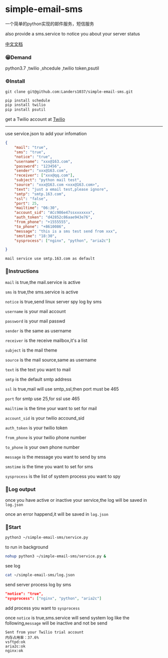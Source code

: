 # simple-email-sms
一个简单的python实现的邮件服务，短信服务

also provide a sms.service to notice you about your server status

[中文文档](./README-CN.md)

### 😁Demand

python3.7 ,twilio ,shcedule ,twilio token,psutil

### ⚙Install

```shell
git clone git@github.com:Landers1037/simple-email-sms.git
```



```python
pip install schedule
pip install twilio
pip install psutil
```

get a Twilio account at  [Twilio](https://www.twilio.com/try-twilio)

------

use service.json to add your infomation

```json
{
    "mail": "true",
    "sms": "true",
    "notice": "true",
    "username": "xxx@163.com",
    "password": "123456",
    "sender": "xxx@163.com",
    "receiver": ["xxx@qq.com"],
    "subject": "python mail test",
    "source": "xxx@163.com <xxx@163.com>",
    "text": "just a email test,please ignore",
    "smtp": "smtp.163.com",
    "ssl": "false",
    "port": 25,
    "mailtime": "06:30",
    "account_sid": "ACc986e47ssxxxxxxx",
    "auth_token": "d42852c86aae943e76",
    "from_phone": "+1555555",
    "to_phone": "+8610086",
    "message": "this is a sms test send from xxx",
    "smstime": "18:30",
    "sysprocess": ["nginx", "python", "aria2c"]

}
```

`mail service use smtp.163.com as default`

### 📝Instructions

`mail` is true,the mail.service is active

`sms` is true,the sms.service is active

`notice` is true,send linux server spy log by sms

`username` is your mail account

`password` is your mail passwd

`sender` is the same as username

`receiver` is the receive mailbox,it's a list

`subject` is the mail theme

`source` is the mail source,same as username

`text` is the text you want to mail

`smtp` is the default smtp address

`ssl` is true,mail will use smtp_ssl,then port must be 465

`port` for smtp use 25,for ssl use 465

`mailtime` is the time your want to set for mail

`account_sid` is your twilio accound_sid

`auth_token` is your twilio token

`from_phone` is your twilio phone number

`to_phone` is your own phone number 

`message` is the message you want to send by sms

`smstime` is the time you want to set for sms

`sysprocess` is the list of system process you want to spy

### 🔴Log output

once you have active or inactive your service,the log will be saved in `log.json`

once an error happend,it will be saved in `log.json`

### 🤪Start

```bash
python3 ~/simple-email-sms/service.py
```

to run in background

```bash
nohup python3 ~/simple-email-sms/service.py &
```

see log

```bash
cat ~/simple-email-sms/log.json
```

send server process log by sms

```json
"notice": "true",
"sysprocess": ["nginx", "python", "aria2c"]
```

add process you want to `sysprocess`

once `notice` is true,sms.service will send system log like the following,`message` will be inactive and not be send

```
Sent from your Twilio trial account
内存占用率：37.6%
vsftpd:ok
aria2c:ok
nginx:ok
```